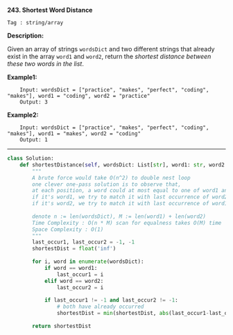 **243. Shortest Word Distance**

```Tag : string/array```

**Description:**

Given an array of strings ```wordsDict``` and two different strings that already exist in the array ```word1``` and ```word2```, return the *shortest distance between these two words in the list*.

**Example1:**

        Input: wordsDict = ["practice", "makes", "perfect", "coding", "makes"], word1 = "coding", word2 = "practice"
        Output: 3
        
**Example2:**

        Input: wordsDict = ["practice", "makes", "perfect", "coding", "makes"], word1 = "makes", word2 = "coding"
        Output: 1

-----------

```python
class Solution:
    def shortestDistance(self, wordsDict: List[str], word1: str, word2: str) -> int:
        """
        A brute force would take O(n^2) to double nest loop
        one clever one-pass solution is to observe that,
        at each position, a word could at most equal to one of word1 and word2
        if it's word1, we try to match it with last occurrence of word2
        if it's word2, we try to match it with last occurrence of word1
        
        denote n := len(wordsDict), M := len(word1) + len(word2)
        Time Complexity : O(n * M) scan for equalness takes O(M) time
        Space Complexity : O(1)
        """
        last_occur1, last_occur2 = -1, -1
        shortestDist = float('inf')
        
        for i, word in enumerate(wordsDict):
            if word == word1:
                last_occur1 = i
            elif word == word2:
                last_occur2 = i
            
            if last_occur1 != -1 and last_occur2 != -1:
                # both have already occurred
                shortestDist = min(shortestDist, abs(last_occur1-last_occur2))
        
        return shortestDist
```
